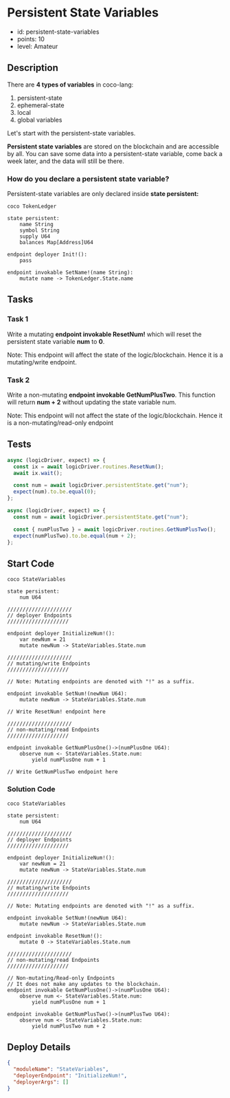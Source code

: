 # Persistent State Variables

- id: persistent-state-variables
- points: 10
- level: Amateur

## Description

There are **4 types of variables** in coco-lang:

1. persistent-state
2. ephemeral-state
3. local
4. global variables

Let's start with the persistent-state variables.

**Persistent state variables** are stored on the blockchain and are accessible by all. You can save some data into a persistent-state variable, come back a week later, and the data will still be there.

### How do you declare a persistent state variable?

Persistent-state variables are only declared inside **state persistent:**

```
coco TokenLedger

state persistent:
    name String
    symbol String
    supply U64
    balances Map[Address]U64

endpoint deployer Init!():
    pass

endpoint invokable SetName!(name String):
    mutate name -> TokenLedger.State.name
```

## Tasks

### Task 1

Write a mutating **endpoint invokable ResetNum!** which will reset the persistent state variable **num** to **0**.

Note: This endpoint will affect the state of the logic/blockchain. Hence it is a mutating/write endpoint.

### Task 2

Write a non-mutating **endpoint invokable GetNumPlusTwo**. This function will return **num + 2** without updating the state variable num.

Note: This endpoint will not affect the state of the logic/blockchain. Hence it is a non-mutating/read-only endpoint

## Tests

```javascript
async (logicDriver, expect) => {
  const ix = await logicDriver.routines.ResetNum();
  await ix.wait();

  const num = await logicDriver.persistentState.get("num");
  expect(num).to.be.equal(0);
};
```

```javascript
async (logicDriver, expect) => {
  const num = await logicDriver.persistentState.get("num");

  const { numPlusTwo } = await logicDriver.routines.GetNumPlusTwo();
  expect(numPlusTwo).to.be.equal(num + 2);
};
```

## Start Code

```cocolang
coco StateVariables

state persistent:
    num U64

/////////////////////
// deployer Endpoints
////////////////////

endpoint deployer InitializeNum!():
    var newNum = 21
    mutate newNum -> StateVariables.State.num

/////////////////////
// mutating/write Endpoints
////////////////////

// Note: Mutating endpoints are denoted with "!" as a suffix.

endpoint invokable SetNum!(newNum U64):
    mutate newNum -> StateVariables.State.num

// Write ResetNum! endpoint here

/////////////////////
// non-mutating/read Endpoints
////////////////////

endpoint invokable GetNumPlusOne()->(numPlusOne U64):
    observe num <- StateVariables.State.num:
        yield numPlusOne num + 1

// Write GetNumPlusTwo endpoint here
```

### Solution Code

```cocolang
coco StateVariables

state persistent:
    num U64

/////////////////////
// deployer Endpoints
////////////////////

endpoint deployer InitializeNum!():
    var newNum = 21
    mutate newNum -> StateVariables.State.num

/////////////////////
// mutating/write Endpoints
////////////////////

// Note: Mutating endpoints are denoted with "!" as a suffix.

endpoint invokable SetNum!(newNum U64):
    mutate newNum -> StateVariables.State.num

endpoint invokable ResetNum!():
    mutate 0 -> StateVariables.State.num

/////////////////////
// non-mutating/read Endpoints
////////////////////

// Non-mutating/Read-only Endpoints
// It does not make any updates to the blockchain.
endpoint invokable GetNumPlusOne()->(numPlusOne U64):
    observe num <- StateVariables.State.num:
        yield numPlusOne num + 1

endpoint invokable GetNumPlusTwo()->(numPlusTwo U64):
    observe num <- StateVariables.State.num:
        yield numPlusTwo num + 2
```

## Deploy Details

```json
{
  "moduleName": "StateVariables",
  "deployerEndpoint": "InitializeNum!",
  "deployerArgs": []
}
```
